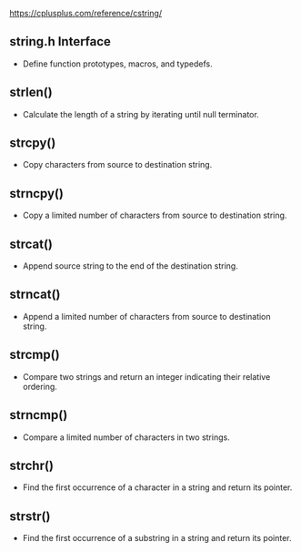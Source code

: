 https://cplusplus.com/reference/cstring/
## string.h Interface
- Define function prototypes, macros, and typedefs.

## strlen()
- Calculate the length of a string by iterating until null terminator.

## strcpy()
- Copy characters from source to destination string.

## strncpy()
- Copy a limited number of characters from source to destination string.

## strcat()
- Append source string to the end of the destination string.

## strncat()
- Append a limited number of characters from source to destination string.

## strcmp()
- Compare two strings and return an integer indicating their relative ordering.

## strncmp()
- Compare a limited number of characters in two strings.

## strchr()
- Find the first occurrence of a character in a string and return its pointer.

## strstr()
- Find the first occurrence of a substring in a string and return its pointer.

